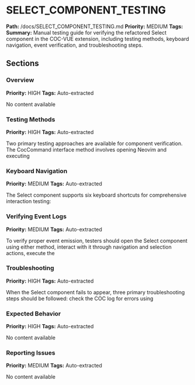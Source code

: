 # SELECT_COMPONENT_TESTING
**Path:** /docs/SELECT_COMPONENT_TESTING.md
**Priority:** MEDIUM
**Tags:** 
**Summary:** Manual testing guide for verifying the refactored Select component in the COC-VUE extension, including testing methods, keyboard navigation, event verification, and troubleshooting steps.

## Sections

### Overview
**Priority:** HIGH
**Tags:** Auto-extracted

No content available

### Testing Methods
**Priority:** HIGH
**Tags:** Auto-extracted

Two primary testing approaches are available for component verification. The CocCommand interface method involves opening Neovim and executing 

### Keyboard Navigation
**Priority:** MEDIUM
**Tags:** Auto-extracted

The Select component supports six keyboard shortcuts for comprehensive interaction testing: 

### Verifying Event Logs
**Priority:** MEDIUM
**Tags:** Auto-extracted

To verify proper event emission, testers should open the Select component using either method, interact with it through navigation and selection actions, execute the 

### Troubleshooting
**Priority:** HIGH
**Tags:** Auto-extracted

When the Select component fails to appear, three primary troubleshooting steps should be followed: check the COC log for errors using 

### Expected Behavior
**Priority:** HIGH
**Tags:** Auto-extracted

No content available

### Reporting Issues
**Priority:** MEDIUM
**Tags:** Auto-extracted

No content available


